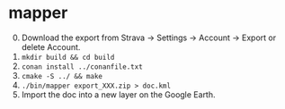 # mapper

0. Download the export from Strava -> Settings -> Account -> Export or delete Account.
1. `mkdir build && cd build`
2. `conan install ../conanfile.txt`
3. `cmake -S ../ && make`
4. `./bin/mapper export_XXX.zip > doc.kml`
5. Import the doc into a new layer on the Google Earth.
